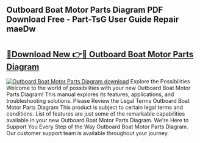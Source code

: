 ## Outboard Boat Motor Parts Diagram PDF Download Free - Part-TsG User Guide Repair maeDw

# <h2><a href="http://dfi0vh.blite.top/?on=Outboard+Boat+Motor+Parts+Diagram">🔗Download New 👉🔴 Outboard Boat Motor Parts Diagram</a></h2>

[![Outboard Boat Motor Parts Diagram download](https://i.imgur.com/lujVjoI.png)](http://dfi0vh.blite.top/?on=Outboard+Boat+Motor+Parts+Diagram)
Explore the Possibilities Welcome to the world of possibilities with your new Outboard Boat Motor Parts Diagram! This manual explores its features, applications, and troubleshooting solutions. Please Review the Legal Terms Outboard Boat Motor Parts Diagram This product is subject to certain legal terms and conditions. List of features are just some of the remarkable capabilities available in your new Outboard Boat Motor Parts Diagram. We're Here to Support You Every Step of the Way Outboard Boat Motor Parts Diagram. Our customer support team is available throughout your journey.
